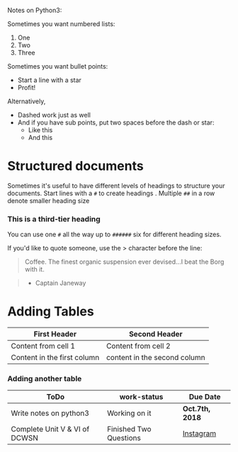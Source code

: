 Notes on Python3:

Sometimes you want numbered lists:

1. One
2. Two
3. Three

Sometimes you want bullet points:

* Start a line with a star
* Profit!

Alternatively,

- Dashed work just as well
- And if you have sub points, put two spaces before the dash or star:
    - Like this
    - And this

# Structured documents

Sometimes it's useful to have different levels of headings to structure your documents. Start lines with a `#` to create headings . Multiple `##` in a row denote smaller heading size

### This is a third-tier heading

You can use one `#` all the way up to `######` six for different heading sizes.

If you'd like to quote someone, use the > character before the line:

> Coffee. The finest organic suspension ever devised...I beat the Borg with it.

> - Captain Janeway

# Adding Tables

First Header | Second Header
------------ | ------------
Content from cell 1 | Content from cell 2
Content in the first column | content in the second column

### Adding another table

ToDo     | work-status       | Due Date
---------| ------------| ------
Write notes on python3 | Working on it | **Oct.7th, 2018**
Complete Unit V & VI of DCWSN | Finished Two Questions |[Instagram](https://www.instagram.com/)

